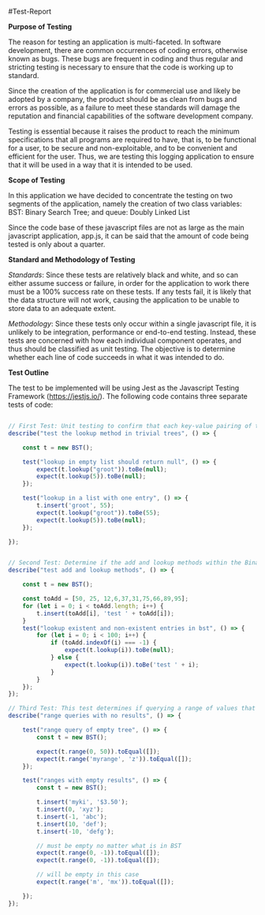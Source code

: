 #Test-Report

**Purpose of Testing**

The reason for testing an application is multi-faceted. In software development, there are common occurrences of coding errors, otherwise known as bugs. These bugs are frequent in coding and thus regular and stricting testing is necessary to ensure that the code is working up to standard.

Since the creation of the application is for commercial use and likely be adopted by a company, the product should be as clean from bugs and errors as possible, as a failure to meet these standards will damage the reputation and financial capabilities of the software development company.

Testing is essential because it raises the product to reach the minimum specifications that all programs are required to have, that is, to be functional for a user, to be secure and non-exploitable, and to be convenient and efficient for the user. Thus, we are testing this logging application to ensure that it will be used in a way that it is intended to be used.

**Scope of Testing**

In this application we have decided to concentrate the testing on two segments of the application, namely the creation of two class variables:
    BST: Binary Search Tree; and
    queue: Doubly Linked List

Since the code base of these javascript files are not as large as the main javascript application, app.js, it can be said that the amount of code being tested is only about a quarter.

**Standard and Methodology of Testing**

*Standards*: Since these tests are relatively black and white, and so can either assume success or failure, in order for the application to work there must be a 100% success rate on these tests. If any tests fail, it is likely that the data structure will not work, causing the application to be unable to store data to an adequate extent.

*Methodology*: Since these tests only occur within a single javascript file, it is unlikely to be integration, performance or end-to-end testing. Instead, these tests are concerned with how each individual component operates, and thus should be classified as unit testing. The objective is to determine whether each line of code succeeds in what it was intended to do.

**Test Outline**

The test to be implemented will be using Jest as the Javascript Testing Framework (https://jestjs.io/). The following code contains three separate tests of code:

```javascript

// First Test: Unit testing to confirm that each key-value pairing of the Binary Search Tree is working as expected. This is to determine if the initialisation of the BST will return null, which indicates that there is no corresponding value of a key that doesn't exist.
describe("test the lookup method in trivial trees", () => {

    const t = new BST();

    test("lookup in empty list should return null", () => {
        expect(t.lookup("groot")).toBe(null);
        expect(t.lookup(5)).toBe(null);
    });

    test("lookup in a list with one entry", () => {
        t.insert('groot', 55);
        expect(t.lookup("groot")).toBe(55);
        expect(t.lookup(5)).toBe(null);
    });

});


// Second Test: Determine if the add and lookup methods within the Binary Search Tree class is successfully implemented, by firstly testing if adding to the tree will return a valid result, then pressure testing to see if the code can withstand a large number of new inputs.
describe("test add and lookup methods", () => {

    const t = new BST();

    const toAdd = [50, 25, 12,6,37,31,75,66,89,95];
    for (let i = 0; i < toAdd.length; i++) {
        t.insert(toAdd[i], 'test ' + toAdd[i]);
    }
    test("lookup existent and non-existent entries in bst", () => {
        for (let i = 0; i < 100; i++) {
            if (toAdd.indexOf(i) === -1) {
                expect(t.lookup(i)).toBe(null);
            } else {
                expect(t.lookup(i)).toBe('test ' + i);
            }
        }
    });
});

// Third Test: This test determines if querying a range of values that do not exist will not return a value, and thus return only an empty array ([]).
describe("range queries with no results", () => {

    test("range query of empty tree", () => {
        const t = new BST();

        expect(t.range(0, 50)).toEqual([]);
        expect(t.range('myrange', 'z')).toEqual([]);
    });

    test("ranges with empty results", () => {
        const t = new BST();

        t.insert('myki', '$3.50');
        t.insert(0, 'xyz');
        t.insert(-1, 'abc');
        t.insert(10, 'def');
        t.insert(-10, 'defg');

        // must be empty no matter what is in BST
        expect(t.range(0, -1)).toEqual([]);
        expect(t.range(0, -1)).toEqual([]);

        // will be empty in this case
        expect(t.range('m', 'mx')).toEqual([]);

    });
});
```

